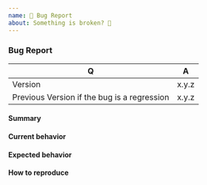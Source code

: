 ```yaml
---
name: 🐞 Bug Report
about: Something is broken? 🔨
---
```


### Bug Report

<!-- Fill in the relevant information below to help triage your issue. -->

|    Q                                        |   A
|-------------------------------------------- | ------
| Version                                     | x.y.z
| Previous Version if the bug is a regression | x.y.z

#### Summary

<!-- Provide a summary describing the problem you are experiencing. -->

#### Current behavior

<!-- What is the current (buggy) behavior? -->

#### Expected behavior

<!-- What was the expected (correct) behavior? -->

#### How to reproduce

<!--
Provide a failing Unit or Functional Test - you can submit one in a Pull
Request separately, referencing this bug report. And if you feel like it, why
not fix the bug while you're at it?
If that is too difficult, provide a link to a minimal repository containing an
application that reproduces the bug.
If the bug is simple, you may provide a code snippet instead, or even a list of
steps.
-->
